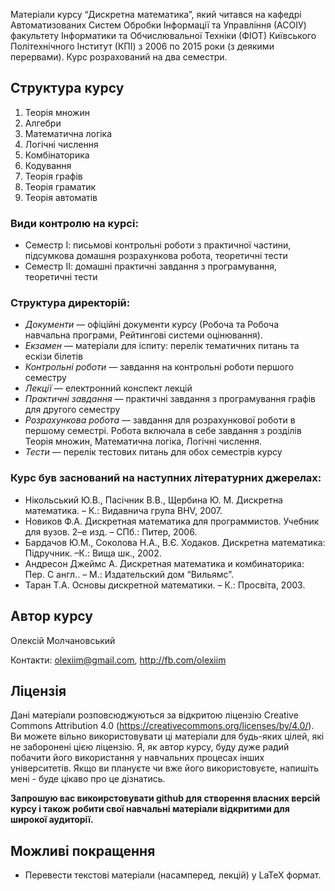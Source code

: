 Матеріали курсу “Дискретна математика”, який читався на кафедрі Автоматизованих Систем Обробки Інформації та Управління (АСОІУ) факультету Інформатики та Обчислювальної Техніки (ФІОТ) Київського Політехнічного Інститут (КПІ) з 2006 по 2015 роки (з деякими перервами). Курс розрахований на два семестри.

## Структура курсу
1. Теорія множин
2. Алгебри
3. Математична логіка
4. Логічні числення
5. Комбінаторика
6. Кодування
7. Теорія графів
8. Теорія граматик
9. Теорія автоматів

### Види контролю на курсі:
- Семестр І: письмові контрольні роботи з практичної частини, підсумкова домашня розрахункова робота, теоретичні тести
- Семестр ІІ: домашні практичні завдання з програмування, теоретичні тести

### Структура директорій:
- *Документи* — офіційні документи курсу (Робоча та Робоча навчальна програми, Рейтингові системи оцінювання). 
- *Екзамен* — матеріали для іспиту: перелік тематичних питань та ескізи білетів
- *Контрольні роботи* — завдання на контрольні роботи першого семестру
- *Лекції* — електронний конспект лекцій
- *Практичні завдання* — практичні завдання з програмування графів для другого семестру
- *Розрахункова робота* — завдання для розрахункової роботи в першому семестрі. Робота включала в себе завдання з розділів Теорія множин, Математична логіка, Логічні числення.
- *Тести* — перелік тестових питань для обох семестрів курсу

### Курс був заснований на наступних літературних джерелах:
- Нікольський Ю.В., Пасічник В.В., Щербина Ю. М. Дискретна математика. – К.: Видавнича група BHV, 2007.
- Новиков Ф.А. Дискретная математика для программистов. Учебник для вузов. 2–е изд. – СПб.: Питер, 2006.
- Бардачов Ю.М., Соколова Н.А., В.Є. Ходаков. Дискретна математика: Підручник. –К.: Вища шк., 2002.
- Андресон Джеймс А. Дискретная математика и комбинаторика: Пер. С англ.. – М.: Издательский дом “Вильямс”.
- Таран Т.А. Основы дискретной математики. – К.: Просвіта, 2003.

## Автор курсу

Олексій Молчановський

Контакти: olexiim@gmail.com, http://fb.com/olexiim

## Ліцензія
Дані матеріали розповсюджуються за відкритою ліцензію Creative Commons Attribution 4.0 (https://creativecommons.org/licenses/by/4.0/). Ви можете вільно використовувати ці матеріали для будь-яких цілей, які не заборонені цією ліцензію. Я, як автор курсу, буду дуже радий побачити його використання у навчальних процесах інших університетів. Якщо ви плануєте чи вже його використовуєте, напишіть мені - буде цікаво про це дізнатись. 

**Запрошую вас викоирстовувати github для створення власних версій курсу і також робити свої навчальні матеріали відкритими для широкої аудиторії.**

## Можливі покращення

- Перевести текстові матеріали (насамперед, лекцій) у LaTeX формат.
